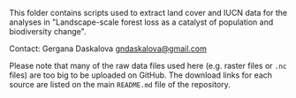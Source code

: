 This folder contains scripts used to extract land cover and IUCN data for the analyses in "Landscape-scale forest loss as a catalyst of population and biodiversity change".

Contact: Gergana Daskalova gndaskalova@gmail.com

Please note that many of the raw data files used here (e.g. raster files or `.nc` files) are too big to be uploaded on GitHub. The download links for each source are listed on the main `README.md` file of the repository.

